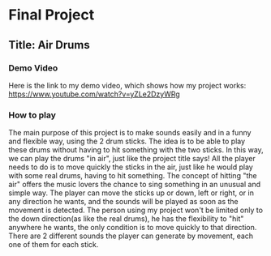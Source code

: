 # Final Project
## Title: Air Drums
### Demo Video
Here is the link to my demo video, which shows how my project works: https://www.youtube.com/watch?v=yZLe2DzyWRg
### How to play
The main purpose of this project is to make sounds easily and in a funny and flexible way, using the 2 drum sticks. The idea is to be able to play these drums without having to hit something with the two sticks. In this way, we can play the drums "in air", just like the project title says! All the player needs to do is to move quickly the sticks in the air, just like he would play with some real drums, having to hit something. The concept of hitting "the air" offers the music lovers the chance to sing something in an unusual and simple way. The player can move the sticks up or down, left or right, or in any direction he wants, and the sounds will be played as soon as the movement is detected. The person using my project won't be limited only to the down direction(as like the real drums), he has the flexibility to "hit" anywhere he wants, the only condition is to move quickly to that direction.
There are 2 different sounds the player can generate by movement, each one of them for each stick.


